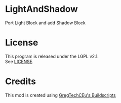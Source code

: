 # LightAndShadow

Port Light Block and add Shadow Block  

# License

This program is released under the LGPL v2.1.  
See [LICENSE](/LICENSE).  

# Credits

This mod is created using [GregTechCEu's Buildscripts](https://github.com/GregTechCEu/Buildscripts)  
